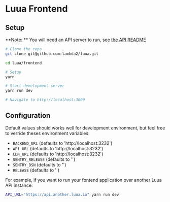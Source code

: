 

# Luua Frontend 


## Setup


**Note: ** You will need an API server to run, see [the API README](https://github.com/lambda2/luua/blob/master/README.md)

```bash
# Clone the repo
git clone git@github.com:lambda2/luua.git

cd luua/frontend

# Setup
yarn

# Start development server
yarn run dev

# Navigate to http://localhost:3000

```

## Configuration

Default values should works well for development environment, but feel free to verride theses environment variables:

- `BACKEND_URL` (defaults to 'http://localhost:3232')
- `API_URL` (defaults to 'http://localhost:3232')
- `CDN_URL` (defaults to 'http://localhost:3232')
- `SENTRY_RELEASE` (defaults to '')
- `SENTRY_DSN` (defaults to '')
- `RELEASE` (defaults to '')

For example, if you want to run your fontend application over another Luua API instance:

```bash
API_URL="https://api.another.luua.io" yarn run dev
```

